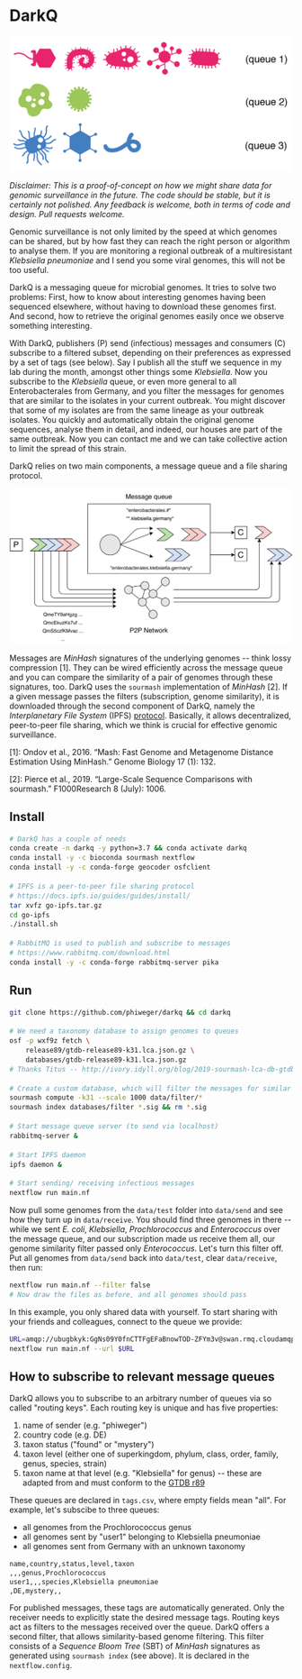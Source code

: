 # DarkQ

<!-- ![](img/queue.png) -->

<p align="center">
  <img src="./img/queue.png" width="600">
</p>

_Disclaimer: This is a proof-of-concept on how we might share data for genomic surveillance in the future. The code should be stable, but it is certainly not polished. Any feedback is welcome, both in terms of code and design. Pull requests welcome._ 

Genomic surveillance is not only limited by the speed at which genomes can be shared, but by how fast they can reach the right person or algorithm to analyse them. If you are monitoring a regional outbreak of a multiresistant _Klebsiella pneumoniae_ and I send you some viral genomes, this will not be too useful.

DarkQ is a messaging queue for microbial genomes. It tries to solve two problems: First, how to know about interesting genomes having been sequenced elsewhere, without having to download these genomes first. And second, how to retrieve the original genomes easily once we observe something interesting.

With DarkQ, publishers (P) send (infectious) messages and consumers (C) subscribe to a filtered subset, depending on their preferences as expressed by a set of tags (see below). Say I publish all the stuff we sequence in my lab  during the month, amongst other things some _Klebsiella_. Now you subscribe to the _Klebsiella_ queue, or even more general to all Enterobacterales from Germany, and you filter the messages for genomes that are similar to the isolates in your current outbreak. You might discover that some of my isolates are from the same lineage as your outbreak isolates. You quickly and automatically obtain the original genome sequences, analyse them in detail, and indeed, our houses are part of the same outbreak. Now you can contact me and we can take collective action to limit the spread of this strain.

DarkQ relies on two main components, a message queue and a file sharing protocol. 

<p align="center">
  <img src="./img/flow.png" width="600">
</p>

Messages are _MinHash_ signatures of the underlying genomes -- think lossy compression [1]. They can be wired efficiently across the message queue and you can compare the similarity of a pair of genomes through these signatures, too. DarkQ uses the `sourmash` implementation of _MinHash_ [2]. If a given message passes the filters (subscription, genome similarity), it is downloaded through the second component of DarkQ, namely the _Interplanetary File System_ (IPFS) [protocol](https://ipfs.io/). Basically, it allows decentralized, peer-to-peer file sharing, which we think is crucial for effective genomic surveillance.

[1]: Ondov et al., 2016. “Mash: Fast Genome and Metagenome Distance Estimation Using MinHash.” Genome Biology 17 (1): 132.

[2]: Pierce et al., 2019. “Large-Scale Sequence Comparisons with sourmash.” F1000Research 8 (July): 1006.


## Install

```bash
# DarkQ has a couple of needs
conda create -n darkq -y python=3.7 && conda activate darkq
conda install -y -c bioconda sourmash nextflow
conda install -y -c conda-forge geocoder osfclient

# IPFS is a peer-to-peer file sharing protocol
# https://docs.ipfs.io/guides/guides/install/
tar xvfz go-ipfs.tar.gz
cd go-ipfs
./install.sh

# RabbitMQ is used to publish and subscribe to messages
# https://www.rabbitmq.com/download.html
conda install -y -c conda-forge rabbitmq-server pika
```


## Run

```bash
git clone https://github.com/phiweger/darkq && cd darkq

# We need a taxonomy database to assign genomes to queues
osf -p wxf9z fetch \
    release89/gtdb-release89-k31.lca.json.gz \
    databases/gtdb-release89-k31.lca.json.gz
# Thanks Titus -- http://ivory.idyll.org/blog/2019-sourmash-lca-db-gtdb.html

# Create a custom database, which will filter the messages for similar genomes
sourmash compute -k31 --scale 1000 data/filter/*
sourmash index databases/filter *.sig && rm *.sig

# Start message queue server (to send via localhost)
rabbitmq-server &

# Start IPFS daemon
ipfs daemon &

# Start sending/ receiving infectious messages
nextflow run main.nf
```

Now pull some genomes from the `data/test` folder into `data/send` and see how they turn up in `data/receive`. You should find three genomes in there -- while we sent _E. coli_, _Klebsiella_, _Prochlorococcus_ and _Enterococcus_ over the message queue, and our subscription made us receive them all, our genome similarity filter passed only _Enterococcus_. Let's turn this filter off. Put all genomes from `data/send` back into `data/test`, clear `data/receive`, then run:

```bash 
nextflow run main.nf --filter false
# Now draw the files as before, and all genomes should pass
```

In this example, you only shared data with yourself. To start sharing with your friends and colleagues, connect to the queue we provide:

```bash
URL=amqp://ubugbkyk:GgNs09Y0fnCTTFgEFaBnowTOD-ZFYm3v@swan.rmq.cloudamqp.com/ubugbkyk
nextflow run main.nf --url $URL
```


## How to subscribe to relevant message queues

DarkQ allows you to subscribe to an arbitrary number of queues via so called "routing keys". Each routing key is unique and has five properties:

1. name of sender (e.g. "phiweger")
2. country code (e.g. DE)
3. taxon status ("found" or "mystery")
4. taxon level (either one of superkingdom, phylum, class, order, family, genus, species, strain)
5. taxon name at that level (e.g. "Klebsiella" for genus) -- these are adapted from and must conform to the [GTDB r89](https://gtdb.ecogenomic.org/)

These queues are declared in `tags.csv`, where empty fields mean "all". For example, let's subscibe to three queues:

- all genomes from the Prochlorococcus genus
- all genomes sent by "user1" belonging to Klebsiella pneumoniae
- all genomes sent from Germany with an unknown taxonomy

```csv
name,country,status,level,taxon
,,,genus,Prochlorococcus
user1,,,species,Klebsiella pneumoniae
,DE,mystery,,
```

For published messages, these tags are automatically generated. Only the receiver needs to explicitly state the desired message tags. Routing keys act as filters to the messages received over the queue. DarkQ offers a second filter, that allows similarity-based genome filtering. This filter consists of a _Sequence Bloom Tree_ (SBT) of _MinHash_ signatures as generated using `sourmash index` (see above). It is declared in the `nextflow.config`.





